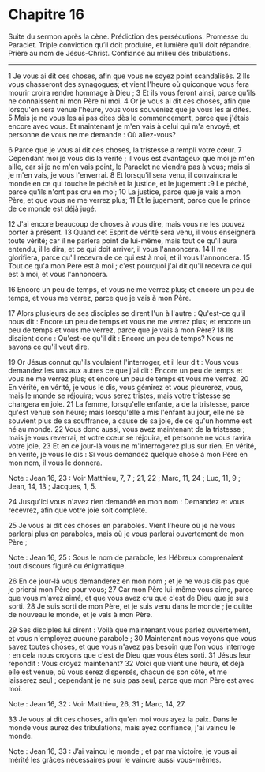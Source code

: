 # Chapitre 16

Suite du sermon après la cène.
Prédiction des persécutions.
Promesse du Paraclet.
Triple conviction qu’il doit produire, et lumière qu’il doit répandre.
Prière au nom de Jésus-Christ.
Confiance au milieu des tribulations.

***

1 Je vous ai dit ces choses, afin que vous ne soyez point scandalisés. 2 Ils vous chasseront des synagogues; et vient l'heure où quiconque vous fera mourir croira rendre hommage à Dieu ; 3 Et ils vous feront ainsi, parce qu'ils ne connaissent ni mon Père ni moi. 4 Or je vous ai dit ces choses, afin que lorsqu'en sera venue l'heure, vous vous souveniez que je vous les ai dites. 5 Mais je ne vous les ai pas dites dès le commencement, parce que j'étais encore avec vous. Et maintenant je m'en vais à celui qui m'a envoyé, et personne de vous ne me demande : Où allez-vous?


6 Parce que je vous ai dit ces choses, la tristesse a rempli votre cœur. 7 Cependant moi je vous dis la vérité ; il vous est avantageux que moi je m'en aille, car si je ne m'en vais point, le Paraclet ne viendra pas à vous; mais si je m'en vais, je vous l'enverrai. 8 Et lorsqu'il sera venu, il convaincra le monde en ce qui touche le péché et la justice, et le jugement :9 Le péché, parce qu'ils n'ont pas cru en moi; 10 La justice, parce que je vais à mon Père, et que vous ne me verrez plus; 11 Et le jugement, parce que le prince de ce monde est déjà jugé.


12 J'ai encore beaucoup de choses à vous dire, mais vous ne les pouvez porter à présent. 13 Quand cet Esprit de vérité sera venu, il vous enseignera toute vérité; car il ne parlera point de lui-même, mais tout ce qu'il aura entendu, il le dira, et ce qui doit arriver, il vous l'annoncera. 14 Il me glorifiera, parce qu'il recevra de ce qui est à moi, et il vous l'annoncera. 15 Tout ce qu'a mon Père est à moi ; c'est pourquoi j'ai dit qu'il recevra ce qui est à moi, et vous l'annoncera.


16 Encore un peu de temps, et vous ne me verrez plus; et encore un peu de temps, et vous me verrez, parce que je vais à mon Père.


17 Alors plusieurs de ses disciples se dirent l'un à l'autre : Qu'est-ce qu'il nous dit : Encore un peu de temps et vous ne me verrez plus; et encore un peu de temps et vous me verrez, parce que je vais à mon Père? 18 Ils disaient donc : Qu'est-ce qu'il dit : Encore un peu de temps? Nous ne savons ce qu'il veut dire.


19 Or Jésus connut qu'ils voulaient l'interroger, et il leur dit : Vous vous demandez les uns aux autres ce que j'ai dit : Encore un peu de temps et vous ne me verrez plus; et encore un peu de temps et vous me verrez. 20 En vérité, en vérité, je vous le dis, vous gémirez et vous pleurerez, vous, mais le monde se réjouira; vous serez tristes, mais votre tristesse se changera en joie. 21 La femme, lorsqu'elle enfante, a de la tristesse, parce qu'est venue son heure; mais lorsqu'elle a mis l'enfant au jour, elle ne se souvient plus de sa souffrance, à cause de sa joie, de ce qu'un homme est né au monde. 22 Vous donc aussi, vous avez maintenant de la tristesse ; mais je vous reverrai, et votre cœur se réjouira, et personne ne vous ravira votre joie, 23 Et en ce jour-là vous ne m'interrogerez plus sur rien. En vérité, en vérité, je vous le dis : Si vous demandez quelque chose à mon Père en mon nom, il vous le donnera.

<span class="bible-note">Note : </span> Jean 16, 23 : Voir Matthieu, 7, 7 ; 21, 22 ; Marc, 11, 24 ; Luc, 11, 9 ; Jean, 14, 13 ; Jacques, 1, 5.

24 Jusqu'ici vous n'avez rien demandé en mon nom : Demandez et vous recevrez, afin que votre joie soit complète.


25 Je vous ai dit ces choses en paraboles. Vient l'heure où je ne vous parlerai plus en paraboles, mais où je vous parlerai ouvertement de mon Père ;

<span class="bible-note">Note : </span> Jean 16, 25 : Sous le nom de parabole, les Hébreux comprenaient tout discours figuré ou énigmatique.

26 En ce jour-là vous demanderez en mon nom ; et je ne vous dis pas que je prierai mon Père pour vous; 27 Car mon Père lui-même vous aime, parce que vous m'avez aimé, et que vous avez cru que c'est de Dieu que je suis sorti. 28 Je suis sorti de mon Père, et je suis venu dans le monde ; je quitte de nouveau le monde, et je vais à mon Père.


29 Ses disciples lui dirent : Voilà que maintenant vous parlez ouvertement, et vous n'employez aucune parabole ; 30 Maintenant nous voyons que vous savez toutes choses, et que vous n'avez pas besoin que l'on vous interroge ; en cela nous croyons que c'est de Dieu que vous êtes sorti. 31 Jésus leur répondit : Vous croyez maintenant? 32 Voici que vient une heure, et déjà elle est venue, où vous serez dispersés, chacun de son côté, et me laisserez seul ; cependant je ne suis pas seul, parce que mon Père est avec moi.

<span class="bible-note">Note : </span> Jean 16, 32 : Voir Matthieu, 26, 31 ; Marc, 14, 27.

33 Je vous ai dit ces choses, afin qu'en moi vous ayez la paix. Dans le monde vous aurez des tribulations, mais ayez confiance, j'ai vaincu le monde.

<span class="bible-note">Note : </span> Jean 16, 33 : J’ai vaincu le monde ; et par ma victoire, je vous ai mérité les grâces nécessaires pour le vaincre aussi vous-mêmes.

